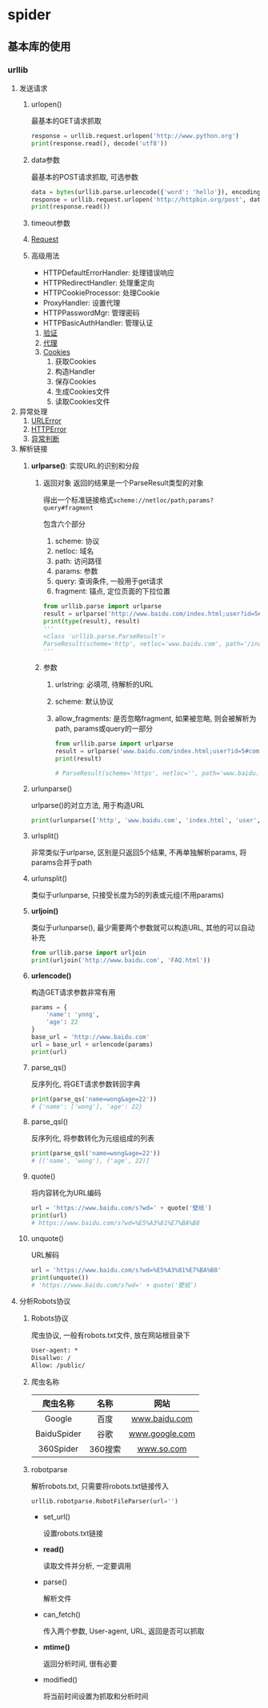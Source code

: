 # spider  

## 基本库的使用  

### urllib  

1. 发送请求
    1. urlopen()
    
        最基本的GET请求抓取
    
        ```python
        response = urllib.request.urlopen('http://www.python.org')
        print(response.read(), decode('utf8'))
        ```
    
    2. data参数
    
        最基本的POST请求抓取, 可选参数
    
        ```python
        data = bytes(urllib.parse.urlencode({'word': 'hello'}), encoding='utf8')
        response = urllib.request.urlopen('http://httpbin.org/post', data=data)
        print(response.read())
        ```
    
    3. timeout参数
    
    4. [Request](urllib/发送请求/useRequest.py)
    
    5. 高级用法
        * HTTPDefaultErrorHandler: 处理错误响应
        * HTTPRedirectHandler: 处理重定向
        * HTTPCookieProcessor: 处理Cookie
        * ProxyHandler: 设置代理
        * HTTPPasswordMgr: 管理密码
        * HTTPBasicAuthHandler: 管理认证
    
        1. [验证](urllib/发送请求/advanceCheck.py)  
        2. [代理](urllib/发送请求/advanceAgent.py)  
        3. [Cookies](urllib/发送请求/advanceCookies.py)  
            1. 获取Cookies
            2. 构造Handler
            3. 保存Cookies
            4. 生成Cookies文件
            5. 读取Cookies文件
2. 异常处理
    1. [URLError](urllib/处理异常/URLError.py)
    2. [HTTPError](urllib/处理异常/HTTPError.py)
    3. [异常判断](urllib/处理异常/timeoutError.py)
3. 解析链接
    1. **urlparse()**: 实现URL的识别和分段
       
        1. 返回对象
            返回的结果是一个ParseResult类型的对象
            
            得出一个标准链接格式`scheme://netloc/path;params?query#fragment` 
            
            包含六个部分
            
            1. scheme: 协议
            2. netloc: 域名
            3. path: 访问路径
            4. params: 参数
            5. query: 查询条件, 一般用于get请求
            5. fragment: 锚点, 定位页面的下拉位置
            ```python
            from urllib.parse import urlparse
            result = urlparse('http://www.baidu.com/index.html;user?id=5#comment')
            print(type(result), result)
            '''
            <class 'urllib.parse.ParseResult'>
            ParseResult(scheme='http', netloc='www.baidu.com', path='/index.html', params='user', query='id=5', fragment='comment')
            '''
            ```
            
        2. 参数
            1. urlstring: 必填项, 待解析的URL
        
            2. scheme: 默认协议
        
            3. allow_fragments: 是否忽略fragment, 如果被忽略, 则会被解析为path, params或query的一部分
        
               ```python
               from urllib.parse import urlparse
               result = urlparse('www.baidu.com/index.html;user?id=5#comment', 			scheme='https', allow_fragments=False)
               print(result)
               
               # ParseResult(scheme='https', netloc='', path='www.baidu.com/index.html', params='user', query='id=5#comment', fragment='')
               ```
        
    2. urlunparse()
    
        urlparse()的对立方法, 用于构造URL
    
        ```python
        print(urlunparse(['http', 'www.baidu.com', 'index.html', 'user', 'a=6', 'comment']))
        ```
    
    3. urlsplit()
    
        非常类似于urlparse, 区别是只返回5个结果, 不再单独解析params, 将params合并于path
    
    4. urlunsplit()
    
        类似于urlunparse, 只接受长度为5的列表或元组(不用params)
    
    5. **urljoin()**
    
        类似于urlunparse(), 最少需要两个参数就可以构造URL, 其他的可以自动补充
    
        ```python
        from urllib.parse import urljoin
        print(urljoin('http://www.baidu.com', 'FAQ.html'))
        ```
    
    6. **urlencode()**
    
        构造GET请求参数非常有用
    
        ```python
        params = {
            'name': 'yong',
            'age': 22
        }
        base_url = 'http://www.baidu.com'
        url = base_url + urlencode(params)
        print(url)
        ```
    
    7. parse_qs()
    
        反序列化, 将GET请求参数转回字典
    
        ```python
        print(parse_qs('name=wong&age=22'))
        # {'name': ['wong'], 'age': 22}
        ```
    
    8. parse_qsl()
    
        反序列化, 将参数转化为元组组成的列表
    
        ```python
        print(parse_qsl('name=wong&age=22'))
        # [('name', 'wong'), ('age', 22)]
        ```
    
    9. quote()
    
        将内容转化为URL编码
    
        ```python
        url = 'https://www.baidu.com/s?wd=' + quote('壁纸')
        print(url)
        # https://www.baidu.com/s?wd=%E5%A3%81%E7%BA%B8
        ```
    
    10. unquote()
    
        URL解码
    
        ```python
        url = 'https://www.baidu.com/s?wd=%E5%A3%81%E7%BA%B8'
        print(unquote())
        # 'https://www.baidu.com/s?wd=' + quote('壁纸')
        ```
4. 分析Robots协议
    1. Robots协议
    
        爬虫协议, 一般有robots.txt文件, 放在网站根目录下
    
        ```txt
        User-agent: *
        Disallwo: /
        Allow: /public/
        ```
    
    2. 爬虫名称
    
        |  爬虫名称   |  名称   |      网站      |
        | :---------: | :-----: | :------------: |
        |   Google    |  百度   | www.baidu.com  |
        | BaiduSpider |  谷歌   | www.google.com |
        |  360Spider  | 360搜索 |   www.so.com   |
    
    3. robotparse
    
        解析robots.txt, 只需要将robots.txt链接传入
    
        ```python
        urllib.robotparse.RobotFileParser(url='')
        ```
    
        * set_url()
    
          设置robots.txt链接
    
        * **read()**
    
          读取文件并分析, 一定要调用
    
        * parse()
    
          解析文件
    
        * can_fetch()
    
          传入两个参数, User-agent, URL, 返回是否可以抓取
    
        * **mtime()**
    
          返回分析时间, 很有必要
    
        * modified()
    
          将当前时间设置为抓取和分析时间
    
        
